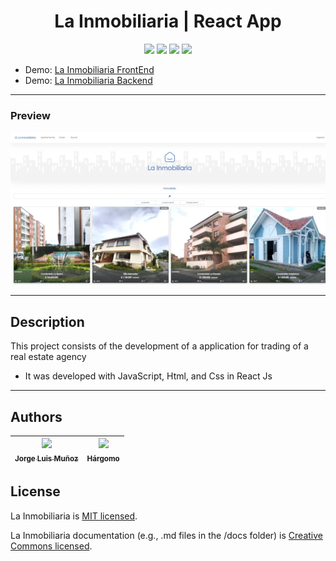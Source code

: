 <h1 align="center"> La Inmobiliaria | React App </h1>

<p align="center">
  <img src="https://img.shields.io/badge/JavaScript-f1e05a">
  <img src="https://img.shields.io/badge/Html-e34c26">
  <img src="https://img.shields.io/badge/Css-563d7c">
  <img src="https://img.shields.io/badge/status-close-ff3333">
</p>

* Demo: [La Inmobiliaria FrontEnd](https://jorgelmunozp.github.io/inmobiliaria-frontend-react/)
* Demo: [La Inmobiliaria Backend](https://jorgelmunozp.github.io/inmobiliaria-backend-node/)
***

### Preview
![Preview](/docs/preview.webp)

***


## Description

This project consists of the development of a application for trading of a real estate agency 

* It was developed with JavaScript, Html, and Css in React Js

***

## Authors

| [<img src="https://avatars.githubusercontent.com/u/101136356?s=400&v=4" width=115><br><sub>Jorge Luis Muñoz</sub>](https://github.com/jorgelmunozp) | [<img src="https://avatars.githubusercontent.com/u/109540980?v=4" width=115><br><sub>Hárgomo</sub>](https://github.com/hargomo) |
| :---: | :---: |

## License

La Inmobiliaria is [MIT licensed](/docs/LICENSE.txt).

La Inmobiliaria documentation (e.g., .md files in the /docs folder) is [Creative Commons licensed](/docs/LICENSE-docs.txt).